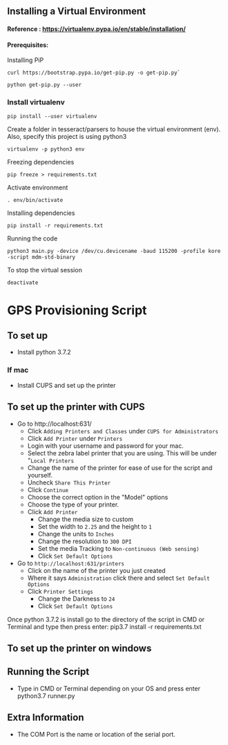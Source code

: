 ## Installing a Virtual Environment
#### Reference : https://virtualenv.pypa.io/en/stable/installation/

#### Prerequisites:

Installing PiP

```console
curl https://bootstrap.pypa.io/get-pip.py -o get-pip.py`

python get-pip.py --user
```

### Install virtualenv  
```console
pip install --user virtualenv
```

Create a folder in tesseract/parsers to house the virtual environment (env). Also, specify this project is using python3  
```console
virtualenv -p python3 env
```

Freezing dependencies
```console
pip freeze > requirements.txt
```

Activate environment  
```console
. env/bin/activate
```

Installing dependencies
```console
pip install -r requirements.txt
```

Running the code
```console
python3 main.py -device /dev/cu.devicename -baud 115200 -profile kore -script mdm-std-binary
```



To stop the virtual session  
```console
deactivate
```

# GPS Provisioning Script

## To set up
- Install python 3.7.2

### If mac
- Install CUPS and set up the printer

## To set up the printer with CUPS
- Go to http://localhost:631/
  - Click `Adding Printers and Classes` under `CUPS for Administrators`
  - Click `Add Printer` under `Printers`
  - Login with your username and password for your mac.
  - Select the zebra label printer that you are using. This will be under "`Local Printers`
  - Change the name of the printer for ease of use for the script and yourself.
  - Uncheck `Share This Printer`
  - Click `Continue`
  - Choose the correct option in the "Model" options
  - Choose the type of your printer.
  - Click `Add Printer`
    - Change the media size to custom
    - Set the width to `2.25` and the height to `1`
    - Change the units to `Inches`
    - Change the resolution to `300 DPI`
    - Set the media Tracking to `Non-continuous (Web sensing)`
    - Click `Set Default Options`
- Go to `http://localhost:631/printers`
  - Click on the name of the printer you just created
  - Where it says `Administration` click there and select `Set Default Options`
  - Click `Printer Settings`
    - Change the Darkness to `24`
    - Click `Set Default Options`

Once python 3.7.2 is install go to the directory of the script in CMD or Terminal and type then press enter:
pip3.7 install -r requirements.txt

## To set up the printer on windows

## Running the Script
- Type in CMD or Terminal depending on your OS and press enter python3.7 runner.py

## Extra Information
- The COM Port is the name or location of the serial port.